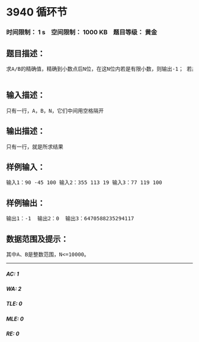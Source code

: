 # 3940 循环节   
### 时间限制： 1 s&nbsp;&nbsp;&nbsp;&nbsp;空间限制： 1000 KB&nbsp;&nbsp;&nbsp;&nbsp;题目等级： 黄金  
## 题目描述：  

<pre>
求A/B的精确值，精确到小数点后N位，在这N位内若是有限小数，则输出-1； 若出现是无限不循环小数，则输出0；若是循环小数， 则输出一个循环节。  

</pre>
  
  
## 输入描述：  

<pre>
只有一行，A，B，N，它们中间用空格隔开
</pre>
  
  
## 输出描述：  

<pre>
只有一行，就是所求结果
</pre>
  
  
## 样例输入：  

<pre>
输入1：90 -45 100 输入2：355 113 19 输入3：77 119 100
</pre>
  
  
## 样例输出：  

<pre>
输出1：-1  输出2：0  输出3：6470588235294117
</pre>
  
  
## 数据范围及提示：  

<pre>
其中A、B是整数范围，N<=10000。
</pre>
  
  
***  

##### AC: 1  
##### WA: 2  
##### TLE: 0  
##### MLE: 0  
##### RE: 0  
